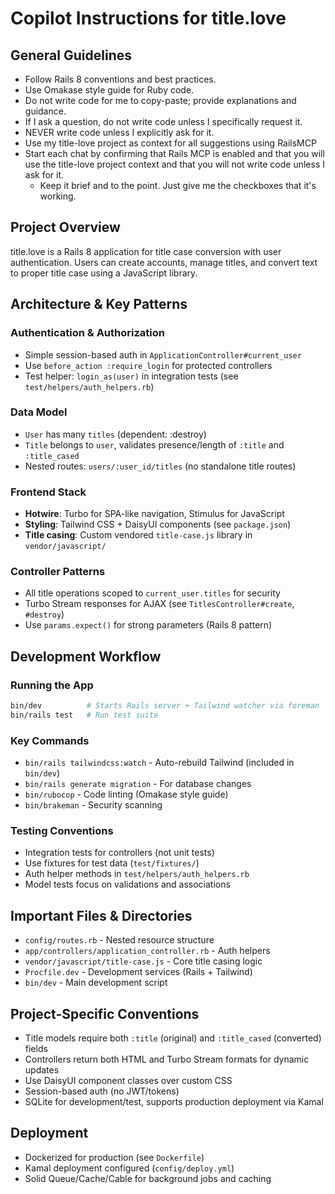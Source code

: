 # Copilot Instructions for title.love

## General Guidelines
- Follow Rails 8 conventions and best practices.
- Use Omakase style guide for Ruby code.
- Do not write code for me to copy-paste; provide explanations and guidance.
- If I ask a question, do not write code unless I specifically request it.
- NEVER write code unless I explicitly ask for it.
- Use my title-love project as context for all suggestions using RailsMCP
- Start each chat by confirming that Rails MCP is enabled and that you will use the title-love project context and that you will not write code unless I ask for it.
  - Keep it brief and to the point. Just give me the checkboxes that it's working.

## Project Overview
title.love is a Rails 8 application for title case conversion with user authentication. Users can create accounts, manage titles, and convert text to proper title case using a JavaScript library.

## Architecture & Key Patterns

### Authentication & Authorization
- Simple session-based auth in `ApplicationController#current_user` 
- Use `before_action :require_login` for protected controllers
- Test helper: `login_as(user)` in integration tests (see `test/helpers/auth_helpers.rb`)

### Data Model
- `User` has many `titles` (dependent: :destroy)
- `Title` belongs to `user`, validates presence/length of `:title` and `:title_cased`
- Nested routes: `users/:user_id/titles` (no standalone title routes)

### Frontend Stack
- **Hotwire**: Turbo for SPA-like navigation, Stimulus for JavaScript
- **Styling**: Tailwind CSS + DaisyUI components (see `package.json`)
- **Title casing**: Custom vendored `title-case.js` library in `vendor/javascript/`

### Controller Patterns
- All title operations scoped to `current_user.titles` for security
- Turbo Stream responses for AJAX (see `TitlesController#create`, `#destroy`)
- Use `params.expect()` for strong parameters (Rails 8 pattern)

## Development Workflow

### Running the App
```bash
bin/dev          # Starts Rails server + Tailwind watcher via foreman
bin/rails test   # Run test suite
```

### Key Commands
- `bin/rails tailwindcss:watch` - Auto-rebuild Tailwind (included in `bin/dev`)
- `bin/rails generate migration` - For database changes
- `bin/rubocop` - Code linting (Omakase style guide)
- `bin/brakeman` - Security scanning

### Testing Conventions
- Integration tests for controllers (not unit tests)
- Use fixtures for test data (`test/fixtures/`)
- Auth helper methods in `test/helpers/auth_helpers.rb`
- Model tests focus on validations and associations

## Important Files & Directories
- `config/routes.rb` - Nested resource structure
- `app/controllers/application_controller.rb` - Auth helpers
- `vendor/javascript/title-case.js` - Core title casing logic
- `Procfile.dev` - Development services (Rails + Tailwind)
- `bin/dev` - Main development script

## Project-Specific Conventions
- Title models require both `:title` (original) and `:title_cased` (converted) fields
- Controllers return both HTML and Turbo Stream formats for dynamic updates
- Use DaisyUI component classes over custom CSS
- Session-based auth (no JWT/tokens)
- SQLite for development/test, supports production deployment via Kamal

## Deployment
- Dockerized for production (see `Dockerfile`)
- Kamal deployment configured (`config/deploy.yml`)
- Solid Queue/Cache/Cable for background jobs and caching
